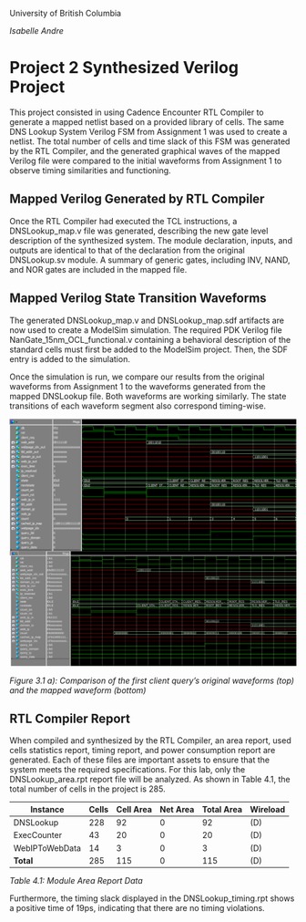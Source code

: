University of British Columbia  

*Isabelle Andre*  

# Project 2 Synthesized Verilog Project
This project consisted in using Cadence Encounter RTL Compiler to generate a mapped netlist based on a provided library of cells. The same DNS Lookup System Verilog FSM from Assignment 1 was used to create a netlist. The total number of cells and time slack of this FSM was generated by the RTL Compiler, and the generated graphical waves of the mapped Verilog file were compared to the initial waveforms from Assignment 1 to observe timing similarities and functioning.

## Mapped Verilog Generated by RTL Compiler
Once the RTL Compiler had executed the TCL instructions, a DNSLookup_map.v file was generated, describing the new gate level description of the synthesized system. The module declaration, inputs, and outputs are identical to that of the declaration from the original DNSLookup.sv module. A summary of generic gates, including INV, NAND, and NOR gates are included in the mapped file.

## Mapped Verilog State Transition Waveforms
The generated DNSLookup_map.v and DNSLookup_map.sdf artifacts are now used to create a ModelSim simulation. The required PDK Verilog file NanGate_15nm_OCL_functional.v containing a behavioral description of the standard cells must first be added to the ModelSim project. Then, the SDF entry is added to the simulation.

Once the simulation is run, we compare our results from the original waveforms from Assignment 1 to the waveforms generated from the mapped DNSLookup file. Both waveforms are working similarly. The state transitions of each waveform segment also correspond timing-wise.

![wave](wave.png)

*Figure 3.1 a): Comparison of the first client query’s original waveforms (top) and the mapped waveform (bottom)*

## RTL Compiler Report
When compiled and synthesized by the RTL Compiler, an area report, used cells statistics report, timing report, and power consumption report are generated. Each of these files are important assets to ensure that the system meets the required specifications. For this lab, only the DNSLookup_area.rpt report file will be analyzed. As shown in Table 4.1, the total number of cells in the project is 285.

| **Instance**   | **Cells** | **Cell Area** | **Net Area** | **Total Area** | **Wireload** |
|----------------|-----------|---------------|--------------|----------------|--------------|
| DNSLookup      | 228       | 92            | 0            | 92             | <none>(D)    |
| ExecCounter    | 43        | 20            | 0            | 20             | <none>(D)    |
| WebIPToWebData | 14        | 3             | 0            | 3              | <none>(D)    |
| **Total**      | 285       | 115           | 0            | 115            | <none>(D)    |

*Table 4.1: Module Area Report Data*

Furthermore, the timing slack displayed in the DNSLookup_timing.rpt shows a positive time of 19ps, indicating that there are no timing violations.